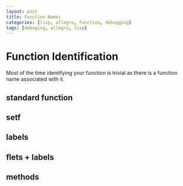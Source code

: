 ```yaml
---
layout: post
title: Function Names
categories: [lisp, allegro, function, debugging]
tags: [debuging, allegro, lisp]
---
```

# Function Identification
Most of the time identifying your function is trivial as there is a function name associated with it. 

## standard function

## setf 

## labels

## flets + labels

## methods
